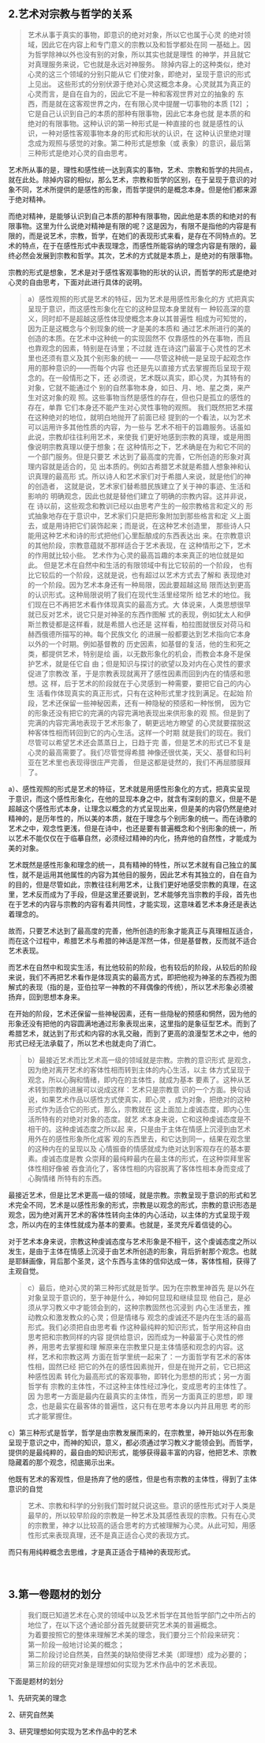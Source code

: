 <h2>2.艺术对宗教与哲学的关系</h2><blockquote data-pid="EmaL0XLf">艺术从事于真实的事物，即意识的绝对对象，所以它也属于⼼灵 的绝对领域，因此它在内容上和专门意义的宗教以及和哲学都处在同 ⼀基础上。因为哲学除神以外也没有别的对象，所以其实也就是理性 的神学，并且就它对真理服务来说，它也就是永远对神服务。 除掉内容上的这种类似，绝对⼼灵的这三个领域的分别只能从它 们使对象，即绝对，呈现于意识的形式上⻅出。 这些形式的分别伏源于绝对⼼灵这概念本⾝。⼼灵就其为真正的 ⼼灵⽽⾔，是⾃在⾃为的，因此它不是⼀种和客观世界对⽴的抽象的 东⻄，⽽是就在这客观世界之内，在有限⼼灵中提醒⼀切事物的本质 [12] ；它是⾃⼰认识到⾃⼰的本质的那种有限事物，因此它本⾝也就 是本质的和绝对的有限事物。这种认识的第⼀种形式是⼀种直接的也 就是感性的认识，⼀种对感性客观事物本⾝的形式和形状的认识，在 这种认识⾥绝对理念成为观照与感觉的对象。第⼆种形式是想象（或 表象）的意识，最后第三种形式是绝对⼼灵的⾃由思考。</blockquote><p data-pid="RQL6zsao">艺术所从事的是，理性和感性统一达到真实的事物，艺术、宗教和哲学的共同点，就在此处。除掉内容的相似，那么艺术，宗教和哲学的区别，在于呈现于意识的对象不同，艺术所提供的是感性的形象，而哲学提供的是概念本身。但是他们都来源于绝对精神。</p><p data-pid="Kl3ef3h_">而绝对精神，是能够认识到自己本质的那种有限事物，因此他是本质的和绝对的有限事物。这里为什么说绝对精神是有限的呢？这是因为，有限不是指他的内容是有限的，而是说艺术，宗教，哲学，在她们的表现形式来看，是存在不同特点的。艺术的特点，在于在感性形式中表现理念，而感性所能容纳的理念内容是有限的，最终必然会发展到宗教和哲学。其次，艺术的方式就是本质上，是绝对的有限事物。</p><p data-pid="VftVh5Bn">宗教的形式是想象，艺术是对于感性客观事物的形状的认识，而哲学的形式是绝对心灵的自由思考，下面对此进行具体的说明。</p><blockquote data-pid="-hr9nDlo">a）感性观照的形式是艺术的特征，因为艺术是⽤感性形象化的⽅ 式把真实呈现于意识，⽽这感性形象化在它的这种显现本⾝⾥就有⼀ 种较⾼深的意义，同时却不是超越这感性体现使概念本⾝以其普遍性 相成为可知觉的，因为正是这概念与个别现象的统⼀才是美的本质和 通过艺术所进⾏的美的创造的本质。在艺术中这种统⼀的实现固然不 仅靠感性的外在事物，⽽且也靠观念的因素，特别是在诗⾥；不过就 连在诗这门最富于⼼灵性的艺术⾥也还须有意义及其个别形象的统⼀ ——尽管这种统⼀是呈现于起观念作⽤的那种意识的——⽽每个内容 也还是先以直接⽅式去掌握⽽后呈现于观念的。在⼀般情形之下，还 必须说，艺术既以真实，即⼼灵，为其特有的对象，它就不能通过个 别的⾃然事物本⾝，如⽇、⽉、地、星之类，来产⽣对这对象的观 照。这些事物当然是感性的存在，但也只是孤⽴的感性的存在，单靠 它们本⾝还不能产⽣对⼼灵性事物的观照。 我们既然把艺术摆在这种绝对的地位，就明⽩地抛开了前⾯已经 提到的⼀个看法，以为艺术可以运⽤许多其他性质的内容，为⼀些与 艺术不相⼲的旨趣服务。话虽如此说，宗教却往往利⽤艺术，来使我 们更好地感到宗教的真理，或是⽤图像说明宗教真理以便于想象；在 这种情形之下，艺术确是在为和它不同的⼀个部门服务。但是只要艺 术达到了最⾼度的完善，它所创造的形象对真理内容就是适合的，⻅ 出本质的。例如古希腊艺术就是希腊⼈想象神和认识真理的最⾼形 式。所以诗⼈和艺术家们对于希腊⼈来说，就是他们的神的创造者， 这就是说，艺术家们替希腊⺠族建⽴了关于神的事迹、⽣活和影响的 明确观念，因此也就是替他们建⽴了明确的宗教内容。这并⾮说，在 诗以前，这些观念和教训已经以由思考产⽣的⼀般宗教格⾔和定义的 形式抽象地存在于意识中，艺术家们只是把形象附加到那些格⾔和定 义上⾯去，或是⽤诗把它们装饰起来；⽽是说，在这种艺术创造⾥， 那些诗⼈只能⽤这种艺术和诗的形式把他们⼼⾥酝酿成的东⻄表达出 来。在宗教意识的其他阶段，宗教意蕴就不那样适合于艺术表现，在 这种情形之下，艺术的作⽤就⽐较⼩些。 艺术作为⼼灵的最⾼旨趣的本来真正的地位就是如此。 但是艺术在⾃然中和⽣活的有限领域中有⽐它较前的⼀个阶段， 也有⽐它较后的⼀个阶段，这就是说，也有超过以艺术⽅式去了解和 表现绝对的⼀个阶段。因为艺术本⾝还有⼀种局限，因此要超越这局 限⽽达到更⾼的认识形式。这种局限说明了我们在现代⽣活⾥经常所 给艺术的地位。我们现在已不再把艺术看作体现真实的最⾼⽅式。⼤ 体说来，⼈类思想很早就已反对艺术，说它只是对神圣的东⻄作图解 式的表现，例如犹太⼈和伊斯兰教徒都是这样看，就是希腊⼈也还是 这样看，柏拉图就很反对荷⻢和赫⻄俄德所描写的神。每个⺠族⽂化 的进展⼀般都要达到艺术指向它本⾝以外的⼀个时期。例如基督教的 历史因素，如基督的复活，他的⽣和死之类，都提供艺术，特别是绘 画，以⽆数形象化的机会，⽽教会本⾝不是保护艺术，就是任它⾃ 由；但是知识与探讨的欲望以及对内在⼼灵性的要求促进了宗教改 ⾰，于是宗教表现就离开了感性因素⽽回到内在的情感和思想。这 样，后于艺术的阶段就在于⼼灵感到⼀种需要，要把它⾃⼰的内⼼⽣ 活看作体现真实的真正形式，只有在这种形式⾥才找到满⾜。在起始 阶段，艺术还保留⼀些神秘因素，还有⼀种隐秘的预感和⼀种怅惘， 因为它的形象还没有把它的完满的内容完满地表现出来供形象的观 照。但是到了完满的内容完满地表现于艺术形象了，朝更远地⽅瞭望 的⼼灵就要摆脱这种客体性相⽽转回到它的内⼼⽣活。这样⼀个时期 就是我们的现在。我们尽管可以希望艺术还会蒸蒸⽇上，⽇趋于完 善，但是艺术的形式已不复是⼼灵的最⾼需要了。我们尽管觉得希腊 神像还很优美，天⽗、基督和玛利亚在艺术⾥也表现得很庄严完善， 但是这都是徒然的，我们不再屈膝膜拜了。</blockquote><p data-pid="gCnBJBW8">a）、感性观照的形式是艺术的特征，艺术就是用感性形象化的方式，把真实呈现于意识，而这个感性形象化，在他的显现本身之中，就含有深刻的意义，但是不是超越这个感性形式本身，让理念以概念的方式呈现出来，但是美的内容仍然是绝对精神的，是历年性的，所以美的本质，就在于理念与个别形象的统一。而在诗歌的艺术之中，观念性更浅，但是在诗中，也还是要有普遍概念和个别形象的统一，所以艺术不能仅仅在于临摹自然，必须经过精神的内化，扬弃他的自然性，才能成为美的对象。</p><p data-pid="9qX8gsQf">艺术既然是感性形象和理念的统一，具有精神的特性，所以艺术就有自己独立的属性，就不是运用其他属性的内容为其他目的服务，因此艺术有其独立的，自在自为的目的，但是尽管如此，宗教往往利用艺术，让我们更好地感受宗教的真理，在这里，艺术反而成为了手段，但是这里还要说到，艺术能够充当宗教的手段，首先也在于艺术的内容与宗教的内容有着共同性，才能实现，这意味着艺术本身还是表达着理念的。</p><p data-pid="7nFgXDYi">故而，只要艺术达到了最高度的完善，他所创造的形象才能真正与真理相互适合，而在这个过程中，希腊艺术与希腊的神话是浑然一体，但是基督教，反而就不适合艺术表现。</p><p data-pid="_FGyNkMR">而艺术在自然中和现实生活，有比他较前的阶段，也有较后的阶段，从较后的阶段来说，我们不再把艺术看作是体现真实的最高方式，即把他视为神圣的东西视为图解式的表现（指的是，亚伯拉罕一神教的不拜偶像的传统），所以艺术形象必须被扬弃，回到思想本身来。</p><p data-pid="kXKzok42">在开始的阶段，艺术还保留一些神秘因素，还有一些隐秘的预感和惘然，因为他的形象还没有把他的内容圆满地通过形象表现出来，这里指的是象征型艺术。而到了希腊艺术，就达到了形式和内容的水乳交融，而到了更高的浪漫型艺术之中，他的形式已经无法承载了，所以艺术也就走向了消亡。</p><blockquote data-pid="rSOvomMf">b）最接近艺术⽽⽐艺术⾼⼀级的领域就是宗教。宗教的意识形式 是观念，因为绝对离开艺术的客体性相⽽转到主体的内⼼⽣活，以主 体⽅式呈现于观念，所以⼼胸和情绪，即内在的主体性，就成为基本 要素了。这种从艺术转到宗教的进展可以说成这样：艺术只是宗教意 识的⼀个⽅⾯。换句话说，如果艺术作品以感性⽅式使真实，即⼼灵 ，成为对象，把绝对的这种形式作为适合它的形式，那么，宗教就在 这上⾯加上虔诚态度，即内⼼⽣活所特有的对绝对对象的态度。就艺 术本⾝来说，它和这种虔诚态度是不相⼲的。这种虔诚态度之所以起 来，只是由于主体在情感上沉浸到由艺术⽤外在的感性形象所化成客 观的东⻄⾥去，和它达到同⼀，结果在观念⾥的这种内在的呈现以及 ⼼情振奋的情感就成为绝对达到客观存在的基本要素。虔诚态度是教 众崇拜的最纯粹最内在最主体的形式，在这种崇拜⾥客体性相好像被 吞⾷消化了，客体性相的内容脱离了客体性相本⾝⽽变成了⼼胸情绪 所特有的东⻄。 </blockquote><p data-pid="o486opr0">最接近艺术，但是比艺术更高一级的领域，就是宗教。宗教呈现于意识的形式和艺术完全不同，艺术是以感性形象的形式，宗教是以观念的形式，宗教的意识形态是观念，因为绝对离开艺术的客体性转向主体的内心活动，以主体的方式呈现于观念，所以内在的主体性就成为基本的要素。也就是，圣灵充斥着信徒的心。</p><p data-pid="S7PWf8Au">对于艺术本身来说，宗教这种虔诚态度与艺术形象是不相干，这个虔诚态度之所以发生，是由于主体在情感上沉浸于由艺术所创造的形象，背后折射那个观念。也就是耶稣画像，背后那个圣灵，这个东西与主体的信仰达成一体，客体性相，获得了主观自觉。</p><blockquote data-pid="UrSQe3gl">c）最后，绝对⼼灵的第三种形式就是哲学。因为在宗教⾥神⾸先 是以外在对象呈现于意识的，⾄于神是什么，神如何显现和继续显现 他⾃⼰，是必须从学习教义中才能领会到的，这种宗教固然也沉浸到 内⼼⽣活⾥去，推动教众和激发教众的⼼灵；但是情绪与 观念的虔诚还不是内在⽣活的最⾼形式。我们必须把⾃由思考看 作这种最纯粹的知识形式，哲学⽤这种⾃由思考把和宗教同样的内容 提供给意识，因⽽成为⼀种最富于⼼灵性的修养，⽤思考去掌握和理 解原来在宗教⾥只是主体情感和观念的内容。这样，艺术和宗教这两 ⽅⾯在哲学⾥统⼀起来了：⼀⽅⾯哲学有艺术的客体性相，固然已经 把它的外在的感性因素抛开，但是在抛开之前，它已把这种感性因素 转化为最⾼形式的客观事物，即转化为思想的形式；另⼀⽅⾯哲学有 宗教的主体性，不过这种主体性经过净化，变成思考的主体性了。因 为思考⼀⽅⾯是最内在最真实的主体性，⽽另⼀⽅⾯真正的思想，即 理念，也是最实在最客体的普遍性，这只有在思考本⾝以内并且⽤思 考的形式才能掌握住。</blockquote><p data-pid="TzfYvF6m">c）第三种形式是哲学，哲学是由宗教发展而来的，在宗教里，神开始以外在形象呈现于意识之中，而神的知识，意义，都必须通过学习教义才能领会到。而哲学，提供的是最纯粹的，最自由的知识形式，能够获得最丰富的内容，他把艺术、宗教隐藏着的那个观念，彻底揭示出来。</p><p data-pid="AwoWzP3N">他既有艺术的客观性，但是扬弃了他的感性，但是也有宗教的主体性，得到了主体意识的自觉</p><blockquote data-pid="ETKA9bDG">艺术、宗教和科学的分别我们暂时就只说这些。意识的感性形式对于⼈类是最早的，所以较早阶段的宗教是⼀种艺术及其感性表现的宗教。只有在⼼灵的宗教⾥，神才以⽐较⾼的适合思考的⽅式被理解为⼼灵。从此可知，⽤感性形式来表现真理，还不是真正适合⼼灵的表现⽅式。</blockquote><p data-pid="yYmUS8oz">而只有用纯粹概念去思维，才是真正适合于精神的表现形式。</p><p><br></p><h2>3.第一卷题材的划分</h2><blockquote data-pid="CIpcU-qw">我们既已知道艺术在⼼灵的领域中以及艺术哲学在其他哲学部门之中所占的地位了，在以下这个通论部分⾸先就要研究艺术美的普遍概念。<br>为着要按照它的整体来理解艺术美的理念，我们要分三个阶段来研究：<br>第⼀阶段⼀般地讨论美的概念；<br>第⼆阶段讨论⾃然美，⾃然美的缺陷使得艺术美（即理想）成为必要的；<br>第三阶段的研究对象是理想如何实现为艺术作品中的艺术表现。</blockquote><p data-pid="czNf9060">下面是题材的划分</p><p data-pid="L8YcRCvr">1、先研究美的理念</p><p data-pid="N6-0DnzN">2、研究自然美</p><p data-pid="WQrJR5jG">3、研究理想如何实现为艺术作品中的艺术</p>